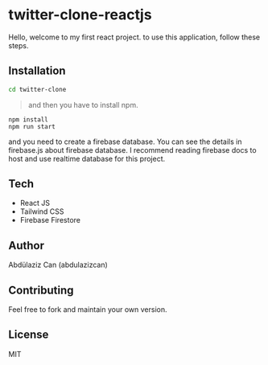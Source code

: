 # twitter-clone-reactjs

Hello, welcome to my first react project. 
to use this application, follow these steps.

## Installation

 ```bash   
cd twitter-clone
```
> and then you have to install npm.
```
npm install
npm run start
```

and you need to create a firebase database. 
You can see the details in firebase.js about firebase database.
I recommend reading firebase docs to host and use realtime database for this project.

## Tech
- React JS
- Tailwind CSS
- Firebase Firestore

## Author
Abdülaziz Can (abdulazizcan)

## Contributing
Feel free to fork and maintain your own version.

## License
MIT